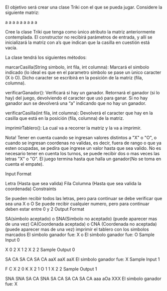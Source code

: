 El objetivo será crear una clase Triki con el que se pueda jugar. Considere la siguiente matriz:

a a a
a a a
a a a

Cree la clase Triki que tenga como ́unico atributo la matriz anteriormente contemplada. El constructor no recibirá parámetros de entrada, y allí se inicializará la matriz con a’s que indican que la casilla en cuestión está vacía.

La clase tendrá los siguientes métodos:

marcarCasilla(String simbolo, int fila, int columna): Marcará el simbolo indicado (lo ideal es que en el parametro simbolo se pase un ́unico caracter (X ́o O). Dicho caracter se escribirá en la posición de la matriz (fila, columna).

verificarGanador(): Verificará si hay un ganador. Retornará el ganador (si lo hay) del juego, devolviendo el caracter que usó para ganar. Si no hay ganador aun se devolverá una “a” indicando que no hay un ganador.

verificarCasilla(int fila, int columna): Devolverá el caracter que hay en la casilla que está en la posición (fila, columna) de la matriz.

imprimirTablero(): La cual va a recorrer la matriz y la va a imprimir.

Nota! Tener en cuenta cuando se ingresan valores distintos a "X" o "O", o cuando se ingresan coordenas no validas, es decir, fuera de rango o que ya esten ocupadas, se pedira que ingrese un valor hasta que sea valido. No es necesario tener en cuenta los turnos, se puede recibir dos o mas veces las letras "X" o "O". El juego termina hasta que halla un ganador(No se toma en cuenta el empate).

Input Format

Letra (Hasta que sea valida)
Fila
Columna (Hasta que sea valida la coordenada)
Constraints

Se pueden recibir todos las letras, pero para continuar se debe verificar que sea una X o O
Se puede recibir cualquier numero, pero para continuar deben estar entre 0 y 2
Output Format

SA(simbolo aceptado) o SNA(Simbolo no aceptado) (puede aparecer mas de una vez)
CA(Coordenada aceptada) o CNA (Coordenada no aceptada) (puede aparecer mas de una vez)
imprimir el tablero con los simbolos marcados
El simbolo ganador fue: X o El simbolo ganador fue: O
Sample Input 0

X
0
2
X
1
2
X
2
2
Sample Output 0

SA
CA
SA
CA
SA
CA
aaX
aaX
aaX
El simbolo ganador fue: X
Sample Input 1

F
C
X
2
0
K
X
2
1
O
1
1
X
2
2
Sample Output 1

SNA
SNA
SA
CA
SNA
SA
CA
SA
CA
SA
CA
aaa
aOa
XXX
El simbolo ganador fue: X
